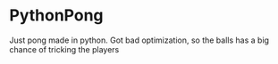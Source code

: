 # PythonPong
Just pong made in python.
Got bad optimization, so the balls has a big chance of tricking the players 
